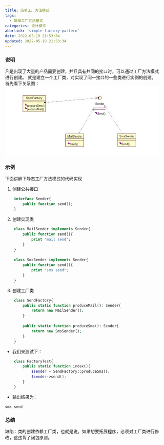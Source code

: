 ```yaml
---
title: 简单工厂方法模式
tags:
  - 简单工厂方法模式
categories: 设计模式
abbrlink: 'simple-factory-pattern'
date: 2022-05-19 21:53:34
updated: 2022-05-19 21:53:34
---
```



### 说明
凡是出现了大量的产品需要创建，并且具有共同的接口时，可以通过工厂方法模式进行创建。
就是建立一个工厂类，对实现了同一接口的一些类进行实例的创建。首先看下关系图：
![](/images/simple-factory-pattern-1.jpg)

### 示例
下面讲解下静态工厂方法模式的代码实现
1. 创建公共接口
```php
    interface Sender{
        public function send();
    }
```
2. 创建实现类
```php
    class MailSender implements Sender{
        public function send(){
            print "mail send";
        }
    }
    
    class SmsSender implements Sender{
        public function send(){
            print "sms send";
        }
    }
```
3. 创建工厂类
```php
    class SendFactory{
        public static function produceMail(): Sender{
            return new MailSender();
        }
    
        public static function produceSms(): Sender{
            return new SmsSender();
        }
    }
```

- 我们来测试下：
```php
    class FactoryTest{
        public static function index(){
            $sender = SendFactory::produceSms();
            $sender->send();
        }
    }
```

- 输出结果为：
```
sms send
```

### 总结
缺陷：类的创建依赖工厂类，也就是说，如果想要拓展程序，必须对工厂类进行修改，这违背了闭包原则。